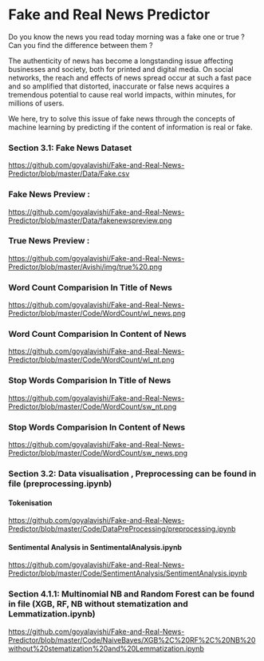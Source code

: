 # Fake and Real News Predictor

Do you know the news you read today morning was a fake one or true ?
Can you find the difference between them ?


The authenticity of news has become a longstanding issue affecting
businesses and society, both for printed and digital media. On social networks,
the reach and effects of news spread occur at such a fast pace and so
amplified that distorted, inaccurate or false news acquires a tremendous
potential to cause real world impacts, within minutes, for millions of users.

We here, try to solve this issue of fake news through the concepts of machine
learning by predicting if the content of information is real or fake.


### Section 3.1: Fake News Dataset 
https://github.com/goyalavishi/Fake-and-Real-News-Predictor/blob/master/Data/Fake.csv

### Fake News Preview :

https://github.com/goyalavishi/Fake-and-Real-News-Predictor/blob/master/Data/fakenewspreview.png
### True News Preview :

https://github.com/goyalavishi/Fake-and-Real-News-Predictor/blob/master/Avishi/img/true%20.png

### Word Count Comparision In Title of News

https://github.com/goyalavishi/Fake-and-Real-News-Predictor/blob/master/Code/WordCount/wl_news.png

### Word Count Comparision In Content of News

https://github.com/goyalavishi/Fake-and-Real-News-Predictor/blob/master/Code/WordCount/wl_nt.png

### Stop Words Comparision In Title of News

https://github.com/goyalavishi/Fake-and-Real-News-Predictor/blob/master/Code/WordCount/sw_nt.png

### Stop Words Comparision In Content of News

https://github.com/goyalavishi/Fake-and-Real-News-Predictor/blob/master/Code/WordCount/sw_news.png


### Section 3.2: Data visualisation , Preprocessing can be found in file (preprocessing.ipynb)

#### Tokenisation 
https://github.com/goyalavishi/Fake-and-Real-News-Predictor/blob/master/Code/DataPreProcessing/preprocessing.ipynb

#### Sentimental Analysis in SentimentalAnalysis.ipynb
https://github.com/goyalavishi/Fake-and-Real-News-Predictor/blob/master/Code/SentimentAnalysis/SentimentAnalysis.ipynb


### Section 4.1.1: Multinomial NB and Random Forest can be found in file (XGB, RF, NB without stematization and Lemmatization.ipynb)
https://github.com/goyalavishi/Fake-and-Real-News-Predictor/blob/master/Code/NaiveBayes/XGB%2C%20RF%2C%20NB%20without%20stematization%20and%20Lemmatization.ipynb


